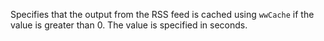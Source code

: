 ﻿Specifies that the output from the RSS feed is cached using `wwCache` if the value is greater than 0. The value is specified in seconds.